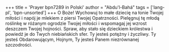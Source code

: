 +++
title = 'Prayer bpn7289 in Polski'
author = "Abdu'l-Bahá"
tags = ['lang-pl', 'bpn-unsorted']
+++
O Boże! Wychowuj to małe dziecię na łonie Twojej miłości i napój je mlekiem z piersi Twojej Opatrzności. Pielęgnuj tę młodą roślinkę w różanym ogrodzie Twojej miłości i wspomagaj jej wzrost deszczem Twojej hojności. Spraw, aby stało się dzieckiem królestwa i powiedź je do Twych niebiańskich sfer. Ty jesteś potężny i życzliwy. Ty jesteś Obdarowującym, Hojnym, Ty jesteś Panem niezrównanej szczodrości.
